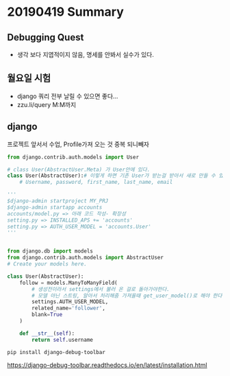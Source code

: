 # 20190419 Summary

## Debugging Quest

* 생각 보다 지엽적이지 않음, 명세를 안봐서 실수가 있다.

## 월요일 시험

* django 쿼리 전부 날릴 수 있으면 좋다...
* zzu.li/query   M:M까지

## django

프로젝트 앞서서 수업, Profile가져 오는 것 중복 되니빼자

```python
from django.contrib.auth.models import User

# class User(AbstractUser.Meta) 가 User안에 있다.
class User(AbstractUser):# 이렇게 하면 기존 User가 받는걸 받아서 새로 만들 수 있다.
    # Username, password, first_name, last_name, email

```

```python
'''
$django-admin startproject MY_PRJ
$django-admin startapp accounts
accounts/model.py => 아래 코드 작성- 확장성
setting.py => INSTALLED_APS += 'accounts'
setting.py => AUTH_USER_MODEL = 'accounts.User'
'''


from django.db import models
from django.contrib.auth.models import AbstractUser
# Create your models here.

class User(AbstractUser):
    follow = models.ManyToManyField(
        # 생성전이라서 settings에서 불러 온 걸로 돌아가야한다.
        # 모델 아닌 스트링, 알아서 처리해줌 가져올때 get_user_model()로 해야 한다.
        settings.AUTH_USER_MODEL,
        related_name='follower',
        blank=True
    )

    def __str__(self):
        return self.username
```

`pip install django-debug-toolbar`

<https://django-debug-toolbar.readthedocs.io/en/latest/installation.html>



